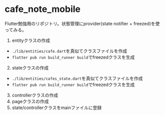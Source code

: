 # cafe_note_mobile
Flutter勉強用のリポジトリ。状態管理にprovider(state notifier + freezed)を使ってみる。

1. entityクラスの作成
- `./lib/entities/cafe.dart`を真似てクラスファイルを作成
- `flutter pub run build_runner build`でfreezedクラスを生成

2. stateクラスの作成
- `./lib/entities/cafes_state.dart`を真似てクラスファイルを作成
- `flutter pub run build_runner build`でfreezedクラスを生成

3. controllerクラスの作成
4. pageクラスの作成
5. state/controllerクラスをmainファイルに登録
